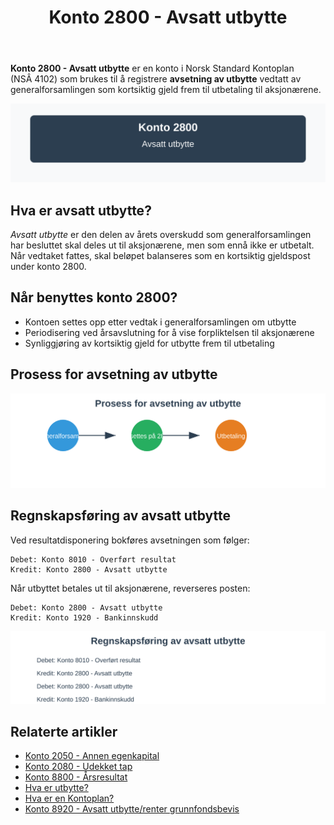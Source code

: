 ﻿---
title: "Konto 2800 - Avsatt utbytte"
seoTitle: "Konto 2800 | Avsatt utbytte | Kontoplan"
description: "Konto 2800 brukes til å registrere avsatt utbytte vedtatt av generalforsamlingen som kortsiktig gjeld frem til utbetaling. Les om regler, prosess, bokføring og eksempler."
summary: "Konto 2800: avsatt utbytte. Når den brukes og hvordan bokføre."
---

**Konto 2800 - Avsatt utbytte** er en konto i Norsk Standard Kontoplan (NSÂ 4102) som brukes til å registrere **avsetning av utbytte** vedtatt av generalforsamlingen som kortsiktig gjeld frem til utbetaling til aksjonærene.

![Illustrasjon av konto 2800 avsatt utbytte](2800-avsatt-utbytte-image.svg)

## Hva er avsatt utbytte?

*Avsatt utbytte* er den delen av årets overskudd som generalforsamlingen har besluttet skal deles ut til aksjonærene, men som ennå ikke er utbetalt. Når vedtaket fattes, skal beløpet balanseres som en kortsiktig gjeldspost under konto 2800.

## Når benyttes konto 2800?

* Kontoen settes opp etter vedtak i generalforsamlingen om utbytte
* Periodisering ved årsavslutning for å vise forpliktelsen til aksjonærene
* Synliggjøring av kortsiktig gjeld for utbytte frem til utbetaling

## Prosess for avsetning av utbytte

![Prosess for avsetning av utbytte](avsetningsprosess.svg)

## Regnskapsføring av avsatt utbytte

Ved resultatdisponering bokføres avsetningen som følger:
```
Debet: Konto 8010 - Overført resultat
Kredit: Konto 2800 - Avsatt utbytte
```

Når utbyttet betales ut til aksjonærene, reverseres posten:
```
Debet: Konto 2800 - Avsatt utbytte
Kredit: Konto 1920 - Bankinnskudd
```

![Regnskapsføring av avsatt utbytte](regnskapsforing.svg)

## Relaterte artikler

* [Konto 2050 - Annen egenkapital](/blogs/kontoplan/2050-annen-egenkapital "Konto 2050 - Annen egenkapital: Annen egenkapital i Norsk Standard Kontoplan")
* [Konto 2080 - Udekket tap](/blogs/kontoplan/2080-udekket-tap "Konto 2080 - Udekket tap: Udekket tap i Norsk Standard Kontoplan")
* [Konto 8800 - Årsresultat](/blogs/kontoplan/8800-arsresultat "Konto 8800 - Årsresultat")
* [Hva er utbytte?](/blogs/regnskap/hva-er-utbytte "Hva er Utbytte? Regnskapsføring og Skattemessige Konsekvenser")
* [Hva er en Kontoplan?](/blogs/regnskap/hva-er-kontoplan "Hva er en Kontoplan? Komplett Guide til Kontoplaner i Norsk Regnskap")
* [Konto 8920 - Avsatt utbytte/renter grunnfondsbevis](/blogs/kontoplan/8920-avsatt-utbytte-renter-grunnfondsbevis "Konto 8920 - Avsatt utbytte/renter grunnfondsbevis: Avsetning av utbytte og renter på grunnfondsbevis som kortsiktig gjeld")






